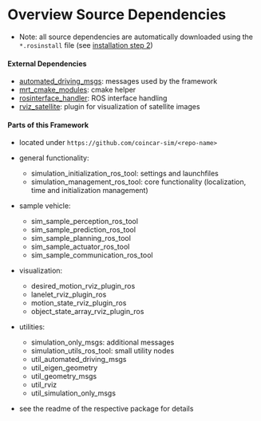 # Overview Source Dependencies

* Note: all source dependencies are automatically downloaded using the `*.rosinstall` file (see [installation step 2](README.md#2-download-the-workspace-config))

#### External Dependencies
* [automated_driving_msgs](https://github.com/fzi-forschungszentrum-informatik/automated_driving_msgs): messages used by the framework
* [mrt_cmake_modules](https://github.com/KIT-MRT/mrt_cmake_modules): cmake helper
* [rosinterface_handler](https://github.com/KIT-MRT/rosinterface_handler): ROS interface handling
* [rviz_satellite](https://github.com/gareth-cross/rviz_satellite): plugin for visualization of satellite images

#### Parts of this Framework

* located under `https://github.com/coincar-sim/<repo-name>`


* general functionality:
  * simulation_initialization_ros_tool: settings and launchfiles
  * simulation_management_ros_tool: core functionality (localization, time and initialization management)


* sample vehicle:
  * sim_sample_perception_ros_tool
  * sim_sample_prediction_ros_tool
  * sim_sample_planning_ros_tool
  * sim_sample_actuator_ros_tool
  * sim_sample_communication_ros_tool


* visualization:
  * desired_motion_rviz_plugin_ros
  * lanelet_rviz_plugin_ros
  * motion_state_rviz_plugin_ros
  * object_state_array_rviz_plugin_ros


* utilities:
  * simulation_only_msgs: additional messages
  * simulation_utils_ros_tool: small utility nodes
  * util_automated_driving_msgs
  * util_eigen_geometry
  * util_geometry_msgs
  * util_rviz
  * util_simulation_only_msgs


* see the readme of the respective package for details
